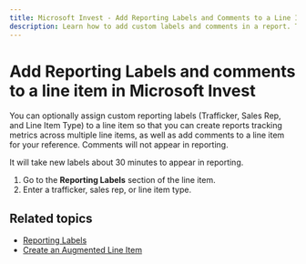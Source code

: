 ```yaml
---
title: Microsoft Invest - Add Reporting Labels and Comments to a Line Item
description: Learn how to add custom labels and comments in a report. This will help a user to generate reports and track metrics across multiple line items. You can also add multiple comments and it won't appear in the report.
---
```


# Add Reporting Labels and comments to a line item in Microsoft Invest

You can optionally assign custom reporting labels (Trafficker, Sales Rep, and Line Item Type) to a line item so that you can create reports tracking metrics across multiple line items, as well as add comments to a line item for your reference. Comments will not appear in reporting.

It will take new labels about 30 minutes to appear in reporting.

1. Go to the **Reporting Labels** section of the line item.
1. Enter a trafficker, sales rep, or line item type.

## Related topics

- [Reporting Labels](reporting-labels.md)
- [Create an Augmented Line Item](create-an-augmented-line-item-ali.md)
